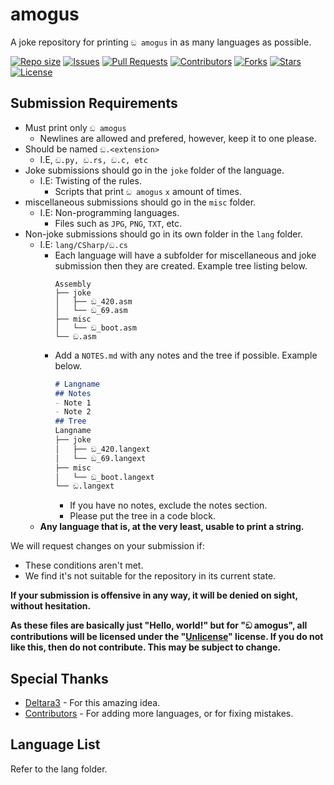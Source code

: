# amogus
A joke repository for printing `ඞ amogus` in as many languages as possible.

<a href = "#" onClick = "return false"><img alt = "Repo size" src = "https://img.shields.io/github/repo-size/Deltara3/amogus"></a>
<a href = "https://github.com/Deltara3/amogus/issues"><img alt = "Issues" src = "https://img.shields.io/github/issues/Deltara3/amogus"></a>
<a href = "https://github.com/Deltara3/amogus/pulls"><img alt = "Pull Requests" src = "https://img.shields.io/github/issues-pr/Deltara3/amogus"></a>
<a href = "https://github.com/Deltara3/amogus/graphs/contributors"><img alt = "Contributors" src = "https://img.shields.io/github/contributors/Deltara3/amogus"></a>
<a href = "#" onClick = "return false"><img alt = "Forks" src = "https://img.shields.io/github/forks/Deltara3/amogus"></a>
<a href = "https://github.com/Deltara3/amogus/stargazers"><img alt = "Stars" src = "https://img.shields.io/github/stars/Deltara3/amogus"></a>
<a href = "https://github.com/Deltara3/amogus/stargazers"><img alt = "License" src = "https://img.shields.io/github/license/Deltara3/amogus"></a>

## Submission Requirements
- Must print only `ඞ amogus`
  - Newlines are allowed and prefered, however, keep it to one please.
- Should be named `ඞ.<extension>`
  - I.E, `ඞ.py, ඞ.rs, ඞ.c, etc`
- Joke submissions should go in the `joke` folder of the language.
  - I.E: Twisting of the rules.
    - Scripts that print `ඞ amogus` `x` amount of times.
- miscellaneous submissions should go in the `misc` folder.
  - I.E: Non-programming languages.
    - Files such as `JPG`, `PNG`, `TXT`, etc.
- Non-joke submissions should go in its own folder in the `lang` folder.
  - I.E: `lang/CSharp/ඞ.cs`
    - Each language will have a subfolder for miscellaneous and joke submission then they are created. Example tree listing below.
      ```
      Assembly
      ├── joke
      │   ├── ඞ_420.asm
      │   └── ඞ_69.asm
      ├── misc
      │   └── ඞ_boot.asm
      └── ඞ.asm
      ```
    - Add a `NOTES.md` with any notes and the tree if possible. Example below.
      ```md
      # Langname
      ## Notes
      - Note 1
      - Note 2
      ## Tree
      Langname
      ├── joke
      │   ├── ඞ_420.langext
      │   └── ඞ_69.langext
      ├── misc
      │   └── ඞ_boot.langext
      └── ඞ.langext
      ```
      - If you have no notes, exclude the notes section.
      - Please put the tree in a code block.
  - **Any language that is, at the very least, usable to print a string.**

We will request changes on your submission if: 
- These conditions aren't met.
- We find it's not suitable for the repository in its current state.

**If your submission is offensive in any way, it will be denied on sight, without hesitation.**

**As these files are basically just "Hello, world!" but for "ඞ amogus", all contributions will be licensed under the "[Unlicense](https://unlicense.org/)" license. If you do not like this, then do not contribute. This may be subject to change.**

## Special Thanks
- [Deltara3](https://github.com/Deltara3) - For this amazing idea.
- [Contributors](https://github.com/Deltara3/amogus/graphs/contributors) - For adding more languages, or for fixing mistakes.

## Language List
Refer to the lang folder.
